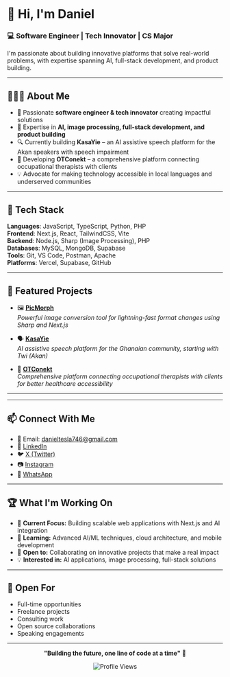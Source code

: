 <!-- Banner Image (optional) -->
<!-- ![Banner](https://yourdomain.com/banner.png) -->

# 👋 Hi, I'm Daniel

### 💻 Software Engineer | Tech Innovator | CS Major

I'm passionate about building innovative platforms that solve real-world problems, with expertise spanning AI, full-stack development, and product building.

---

## 👨🏽‍💻 About Me

- 🚀 Passionate **software engineer & tech innovator** creating impactful solutions
- 🎯 Expertise in **AI, image processing, full-stack development, and product building**
- 🔍 Currently building **KasaYie** – an AI assistive speech platform for the Akan speakers with speech impairment
- 🏥 Developing **OTConekt** – a comprehensive platform connecting occupational therapists with clients
- 💡 Advocate for making technology accessible in local languages and underserved communities
<!-- - 🌟 Co-founder of **QuiverTech** - empowering the next generation of tech talent -->

---

## 🔧 Tech Stack

**Languages**: JavaScript, TypeScript, Python, PHP  
**Frontend**: Next.js, React, TailwindCSS, Vite  
**Backend**: Node.js, Sharp (Image Processing), PHP  
**Databases**: MySQL, MongoDB, Supabase  
**Tools**: Git, VS Code, Postman, Apache  
**Platforms**: Vercel, Supabase, GitHub

---

## 🚀 Featured Projects

- 🖼️ [**PicMorph**](https://github.com/saintdannyyy/picmorph)  
  _Powerful image conversion tool for lightning-fast format changes using Sharp and Next.js_

- 🗣️ [**KasaYie**](https://github.com/saintdannyyy/kasayie)  
  _AI assistive speech platform for the Ghanaian community, starting with Twi (Akan)_

- 🏥 [**OTConekt**](https://github.com/saintdannyyy/otconekt)  
  _Comprehensive platform connecting occupational therapists with clients for better healthcare accessibility_

---

<!-- ## 📈 GitHub Stats -->

<!-- ![GitHub Stats](https://github-readme-stats.vercel.app/api?username=saintdannyyy&show_icons=true&theme=dark&include_all_commits=true&count_private=true)   -->

<!-- ![Top Languages](https://github-readme-stats.vercel.app/api/top-langs/?username=saintdannyyy&layout=compact&theme=dark&include_all_commits=true&count_private=true) -->

---

<!-- ## 🏆 Trophies -->

<!-- ![Trophy](https://github-profile-trophy.vercel.app/?username=saintdannyyy&theme=onedark&column=6&margin-h=8&margin-w=8) -->

<!-- --- -->

## 📫 Connect With Me

- 📧 Email: [danieltesla746@gmail.com](mailto:danieltesla746@gmail.com)
- 🔗 [LinkedIn](https://linkedin.com/in/saintdannyyy)
- 🐦 [X (Twitter)](https://x.com/saintdannyyy)
- 📷 [Instagram](https://instagram.com/saintdannyyy)
- 💬 [WhatsApp](https://bit.ly/techsavvyyyy-whatsapp)

---

## 🏆 What I'm Working On

- 🔭 **Current Focus:** Building scalable web applications with Next.js and AI integration
- 🌱 **Learning:** Advanced AI/ML techniques, cloud architecture, and mobile development
- 👯 **Open to:** Collaborating on innovative projects that make a real impact
- 💡 **Interested in:** AI applications, image processing, full-stack solutions

---

<!-- ## ⚡ Fun Fact

I believe I can do allthings with code. Currently working on making AI accessible to Ghanaian communities through local language processing! 🇬🇭

--- -->

## 💼 Open For

- Full-time opportunities
- Freelance projects
- Consulting work
- Open source collaborations
- Speaking engagements

---

<div align="center">

**"Building the future, one line of code at a time"** 🚀

![Profile Views](https://komarev.com/ghpvc/?username=saintdannyyy&color=blue&style=flat-square&label=Profile+Views)

</div>
